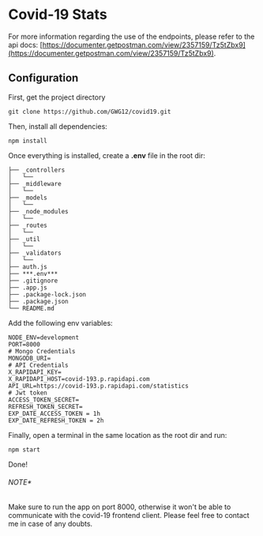 # Covid-19 Stats
For more information regarding the use of the endpoints, please refer to the api docs:
[https://documenter.getpostman.com/view/2357159/Tz5tZbx9](https://documenter.getpostman.com/view/2357159/Tz5tZbx9).

## Configuration

First, get the project directory

```
git clone https://github.com/GWG12/covid19.git
```

Then, install all dependencies:
```
npm install
```
Once everything is installed, create a **.env** file in the root dir:
```
├── _controllers   
│   └── 
├── _middleware   
│   └── 
├── _models   
│   └── 
├── _node_modules   
│   └── 
├── _routes   
│   └── 
├── _util   
│   └── 
├── _validators   
│   └── 
├── auth.js
├── ***.env***
├── .gitignore
├── .app.js
├── .package-lock.json
├── .package.json
└── README.md
```
Add the following env variables:
```
NODE_ENV=development
PORT=8000
# Mongo Credentials
MONGODB_URI= 
# API Credentials
X_RAPIDAPI_KEY=
X_RAPIDAPI_HOST=covid-193.p.rapidapi.com
API_URL=https://covid-193.p.rapidapi.com/statistics
# Jwt token
ACCESS_TOKEN_SECRET=
REFRESH_TOKEN_SECRET=
EXP_DATE_ACCESS_TOKEN = 1h
EXP_DATE_REFRESH_TOKEN = 2h
```
Finally, open a terminal in the same location as the root dir and run:
```
npm start
```
Done!

###### NOTE*
Make sure to run the app on port 8000, otherwise it won't be able to communicate with the covid-19 frontend client.
Please feel free to contact me in case of any doubts.
